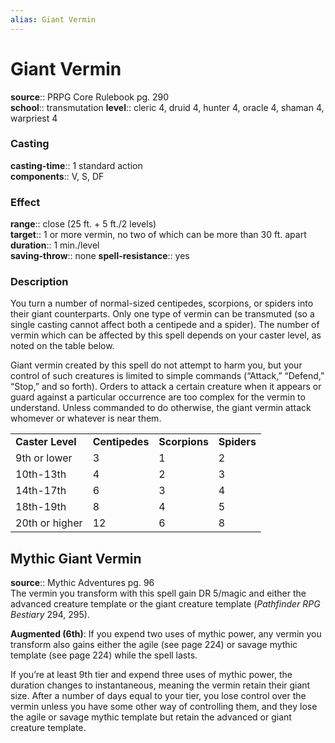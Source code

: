 ```yaml
---
alias: Giant Vermin
---
```


# Giant Vermin 

**source**:: PRPG Core Rulebook pg. 290  
**school**:: transmutation
**level**:: cleric 4, druid 4, hunter 4, oracle 4, shaman 4, warpriest 4

### Casting 

**casting-time**:: 1 standard action  
**components**:: V, S, DF

### Effect 

**range**:: close (25 ft. + 5 ft./2 levels)  
**target**:: 1 or more vermin, no two of which can be more than 30 ft. apart  
**duration**:: 1 min./level  
**saving-throw**:: none
**spell-resistance**:: yes

### Description 

You turn a number of normal-sized centipedes, scorpions, or spiders into their giant counterparts. Only one type of vermin can be transmuted (so a single casting cannot affect both a centipede and a spider). The number of vermin which can be affected by this spell depends on your caster level, as noted on the table below.  
  
Giant vermin created by this spell do not attempt to harm you, but your control of such creatures is limited to simple commands (“Attack,” “Defend,” “Stop,” and so forth). Orders to attack a certain creature when it appears or guard against a particular occurrence are too complex for the vermin to understand. Unless commanded to do otherwise, the giant vermin attack whomever or whatever is near them.  
  

|                  |                |               |             |
|------------------|----------------|---------------|-------------|
| **Caster Level** | **Centipedes** | **Scorpions** | **Spiders** |
| 9th or lower     | 3              | 1             | 2           |
| 10th-13th        | 4              | 2             | 3           |
| 14th-17th        | 6              | 3             | 4           |
| 18th-19th        | 8              | 4             | 5           |
| 20th or higher   | 12             | 6             | 8           |

## Mythic Giant Vermin 

**source**:: Mythic Adventures pg. 96  
The vermin you transform with this spell gain DR 5/magic and either the advanced creature template or the giant creature template (*Pathfinder RPG Bestiary* 294, 295).  
  
**Augmented (6th)**: If you expend two uses of mythic power, any vermin you transform also gains either the agile (see page 224) or savage mythic template (see page 224) while the spell lasts.  
  
If you’re at least 9th tier and expend three uses of mythic power, the duration changes to instantaneous, meaning the vermin retain their giant size. After a number of days equal to your tier, you lose control over the vermin unless you have some other way of controlling them, and they lose the agile or savage mythic template but retain the advanced or giant creature template.
